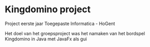 # Kingdomino project

Project eerste jaar Toegepaste Informatica - HoGent

Het doel van het groepsproject was het namaken van het bordspel Kingdomino in Java met JavaFx als gui
